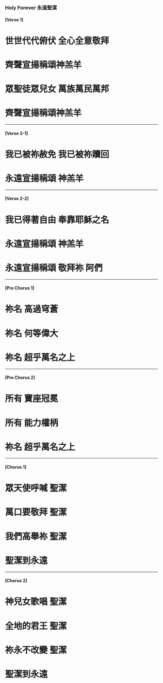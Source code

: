 
### Holy Forever 永遠聖潔
#### [Verse 1] 
# 世世代代俯伏 全心全意敬拜
# 齊聲宣揚稱頌神羔羊
# 眾聖徒眾兒女 萬族萬民萬邦
# 齊聲宣揚稱頌神羔羊


---

#### [Verse 2-1]
# 我已被祢赦免 我已被祢贖回
# 永遠宣揚稱頌 神羔羊

---

#### [Verse 2-2]
# 我已得著自由 奉靠耶穌之名
# 永遠宣揚稱頌 神羔羊
# 永遠宣揚稱頌 敬拜祢 阿們

---

#### [Pre Chorus 1]
# 祢名 高過穹蒼
# 祢名 何等偉大
# 祢名 超乎萬名之上

---

#### [Pre Chorus 2]
# 所有 寶座冠冕
# 所有 能力權柄
# 祢名 超乎萬名之上

---


#### [Chorus 1] 
# 眾天使呼喊 聖潔
# 萬口要敬拜 聖潔
# 我們高舉祢 聖潔
# 聖潔到永遠

---

#### [Chorus 2]
# 神兒女歌唱 聖潔
# 全地的君王 聖潔
# 祢永不改變 聖潔
# 聖潔到永遠


